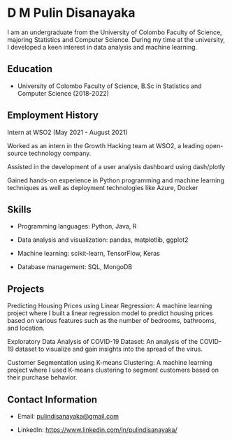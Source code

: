 
# D M Pulin Disanayaka

I am an undergraduate from the University of Colombo Faculty of Science, majoring Statistics and Computer Science. During my time at the university, I developed a keen interest in data analysis and machine learning.

  

## Education

 - University of Colombo Faculty of Science, B.Sc in Statistics and
   Computer Science (2018-2022)

## Employment History

Intern at WSO2 (May 2021 - August 2021)

Worked as an intern in the Growth Hacking team at WSO2, a leading open-source technology company.

Assisted in the development of a user analysis dashboard using dash/plotly

Gained hands-on experience in Python programming and machine learning techniques as well as deployment technologies like Azure, Docker

## Skills

 - Programming languages: Python, Java, R
 - Data analysis and visualization: pandas, matplotlib, ggplot2
   
  - Machine learning: scikit-learn, TensorFlow, Keras
   
   - Database management: SQL, MongoDB

## Projects

Predicting Housing Prices using Linear Regression: A machine learning project where I built a linear regression model to predict housing prices based on various features such as the number of bedrooms, bathrooms, and location.

Exploratory Data Analysis of COVID-19 Dataset: An analysis of the COVID-19 dataset to visualize and gain insights into the spread of the virus.

Customer Segmentation using K-means Clustering: A machine learning project where I used K-means clustering to segment customers based on their purchase behavior.

## Contact Information

- Email: pulindisanayaka@gmail.com

- LinkedIn: https://www.linkedin.com/in/pulindisanayaka/
